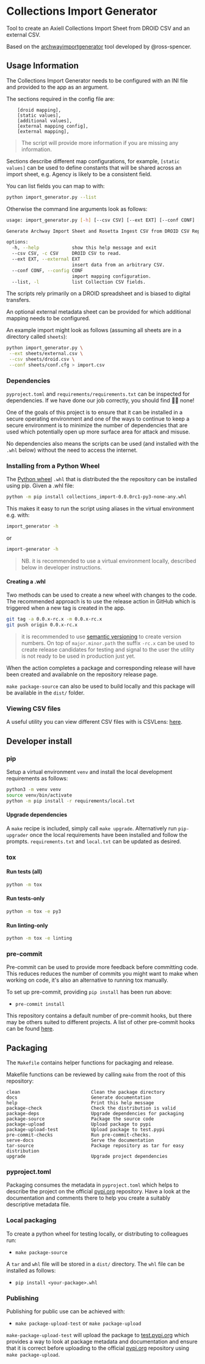 # Collections Import Generator

Tool to create an Axiell Collections Import Sheet from DROID CSV and an external
CSV.

Based on the [archwayimportgenerator][archway-1] tool developed by
@ross-spencer.

[archway-1]: https://github.com/archives-new-zealand/archwayimportgenerator

## Usage Information

The Collections Import Generator needs to be configured with an INI file and
provided to the app as an argument.

The sections required in the config file are:

```text
    [droid mapping],
    [static values],
    [additional values],
    [external mapping config],
    [external mapping],
```

> The script will provide more information if you are missing any information.

Sections describe different map configurations, for example, `[static values]`
can be used to define constants that will be shared across an import sheet, e.g.
Agency is likely to be a consistent field.

You can list fields you can map to with:

```sh
python import_generator.py --list
```

Otherwise the command line arguments look as follows:

```sh
usage: import_generator.py [-h] [--csv CSV] [--ext EXT] [--conf CONF] [--list]

Generate Archway Import Sheet and Rosetta Ingest CSV from DROID CSV Reports.

options:
  -h, --help            show this help message and exit
  --csv CSV, -c CSV     DROID CSV to read.
  --ext EXT, --external EXT
                        insert data from an arbitrary CSV.
  --conf CONF, --config CONF
                        import mapping configuration.
  --list, -l            list Collection CSV fields.
```

The scripts rely primarily on a DROID spreadsheet and is biased to digital
transfers.

An optional external metadata sheet can be provided for which additional mapping
needs to be configured.

An example import might look as follows (assuming all sheets are in a
directory called `sheets`):

```sh
python import_generator.py \
 --ext sheets/external.csv \
 --csv sheets/droid.csv \
 --conf sheets/conf.cfg > import.csv
```

### Dependencies

`pyproject.toml` and `requirements/requirements.txt` can be inspected for
dependencies. If we have done our job correctly, you should find 🙅‍♀️ none!

One of the goals of this project is to ensure that it can be installed in a
secure operating environment and one of the ways to continue to keep a secure
environment is to minimize the number of dependencies that are used which
potentially open up more surface area for attack and misuse.

No dependencies also means the scripts can be used (and installed with the
`.whl` below) without the need to access the internet.

### Installing from a Python Wheel

The [Python wheel][wheel-1] `.whl` that is distributed the the repository can be
installed using pip. Given a .whl file:

[wheel-1]: https://realpython.com/python-wheels/

```sh
python -m pip install collections_import-0.0.0rc1-py3-none-any.whl
```

This makes it easy to run the script using aliases in the virtual environment
e.g. with:

```sh
import_generator -h
```

or

```sh
import-generator -h
```

> NB. it is recommended to use a virtual environment locally, described below
in developer instructions.

#### Creating a .whl

Two methods can be used to create a new wheel with changes to the code. The
recommended approach is to use the release action in GitHub which is triggered
when a new tag is created in the app.

```sh
git tag -a 0.0.x-rc.x -m 0.0.x-rc.x
git push origin 0.0.x-rc.x
```

> it is recommended to use [semantic versioning][semver-1] to create version
numbers. On top of `major.minor.path` the suffix `-rc.x` can be used to create
release candidates for testing and signal to the user the utility is not ready
to be used in production just yet.

[semver-1]: https://semver.org/

When the action completes a package and corresponding release will have been
created and availabnle on the repository release page.

`make package-source` can also be used to build locally and this package will
be available in the `dist/` folder.

### Viewing CSV files

A useful utility you can view different CSV files with is CSVLens:
[here][csv-lens].

[csv-lens]: https://github.com/YS-L/csvlens

## Developer install

### pip

Setup a virtual environment `venv` and install the local development
requirements as follows:

```bash
python3 -m venv venv
source venv/bin/activate
python -m pip install -r requirements/local.txt
```

#### Upgrade dependencies

A `make` recipe is included, simply call `make upgrade`. Alternatively run
`pip-upgrader` once the local requirements have been installed and follow the
prompts. `requirements.txt` and `local.txt` can be updated as desired.

### tox

#### Run tests (all)

```bash
python -m tox
```

#### Run tests-only

```bash
python -m tox -e py3
```

#### Run linting-only

```bash
python -m tox -e linting
```

### pre-commit

Pre-commit can be used to provide more feedback before committing code. This
reduces reduces the number of commits you might want to make when working on
code, it's also an alternative to running tox manually.

To set up pre-commit, providing `pip install` has been run above:

* `pre-commit install`

This repository contains a default number of pre-commit hooks, but there may
be others suited to different projects. A list of other pre-commit hooks can be
found [here][pre-commit-1].

[pre-commit-1]: https://pre-commit.com/hooks.html

## Packaging

The `Makefile` contains helper functions for packaging and release.

Makefile functions can be reviewed by calling `make`  from the root of this
repository:

```make
clean                          Clean the package directory
docs                           Generate documentation
help                           Print this help message
package-check                  Check the distribution is valid
package-deps                   Upgrade dependencies for packaging
package-source                 Package the source code
package-upload                 Upload package to pypi
package-upload-test            Upload package to test.pypi
pre-commit-checks              Run pre-commit-checks.
serve-docs                     Serve the documentation
tar-source                     Package repository as tar for easy distribution
upgrade                        Upgrade project dependencies
```

### pyproject.toml

Packaging consumes the metadata in `pyproject.toml` which helps to describe
the project on the official [pypi.org][pypi-2] repository. Have a look at the
documentation and comments there to help you create a suitably descriptive
metadata file.

### Local packaging

To create a python wheel for testing locally, or distributing to colleagues
run:

* `make package-source`

A `tar` and `whl` file will be stored in a `dist/` directory. The `whl` file
can be installed as follows:

* `pip install <your-package>.whl`

### Publishing

Publishing for public use can be achieved with:

* `make package-upload-test` or `make package-upload`

`make-package-upload-test` will upload the package to [test.pypi.org][pypi-1]
which provides a way to look at package metadata and documentation and ensure
that it is correct before uploading to the official [pypi.org][pypi-2]
repository using `make package-upload`.

[pypi-1]: https://test.pypi.org
[pypi-2]: https://pypi.org
